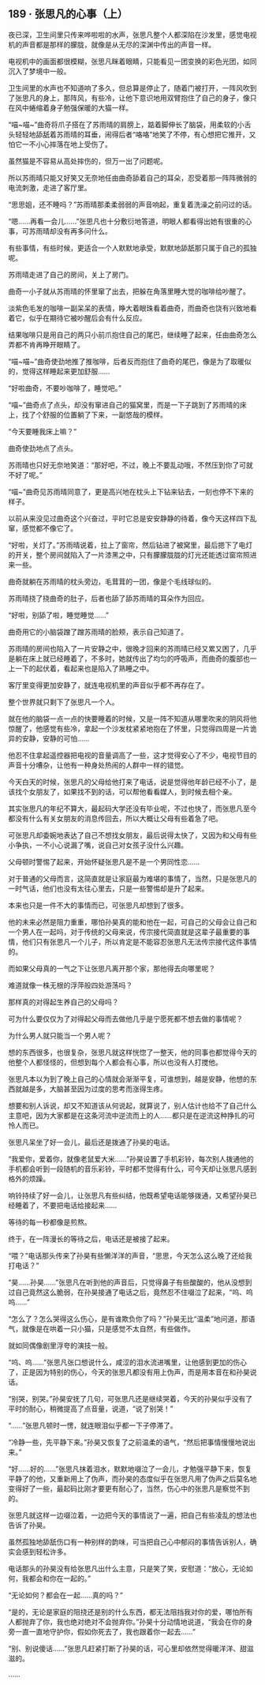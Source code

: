 ## 189 · 张思凡的心事（上）

夜已深，卫生间里只传来哗啦啦的水声，张思凡整个人都深陷在沙发里，感觉电视机的声音都是那样的朦胧，就像是从无尽的深渊中传出的声音一样。

电视机中的画面都很模糊，张思凡眯着眼睛，只能看见一团变换的彩色光团，如同沉入了梦境中一般。

卫生间里的水声也不知道响了多久，但总算是停止了，随着门被打开，一阵风吹到了张思凡的身上，那阵风，有些冷，让他下意识地用双臂抱住了自己的身子，像只在风中蜷缩着身子勉强保暖的大猫一样。

“喵~喵~”曲奇将爪子搭在了苏雨晴的肩膀上，踮着脚伸长了脑袋，用柔软的小舌头轻轻地舔舐着苏雨晴的耳垂，闹得后者“咯咯”地笑了不停，有心想把它推开，又怕它一不小心摔落在地上受伤了。

虽然猫是不容易从高处摔伤的，但万一出了问题呢。

所以苏雨晴只能又好笑又无奈地任由曲奇舔着自己的耳朵，忍受着那一阵阵微弱的电流刺激，走进了客厅里。

“思思姐，还不睡吗？”苏雨晴那柔柔弱弱的声音响起，重复着洗澡之前问过的话。

“嗯……再看一会儿……”张思凡也十分敷衍地答道，明眼人都看得出她有很重的心事，可苏雨晴却没有再多问什么。

有些事情，有些时候，更适合一个人默默地承受，默默地舔舐那只属于自己的孤独呢。

苏雨晴走进了自己的房间，关上了房门。

曲奇一小子就从苏雨晴的怀里窜了出去，把躲在角落里睡大觉的咖啡给吵醒了。

淡紫色毛发的咖啡一副呆呆的表情，睁大着眼珠看着曲奇，而曲奇也饶有兴致地看着它，似乎在期待它被吵醒后会有什么反应。

结果咖啡只是用自己的两只小前爪抱住自己的尾巴，继续睡了起来，任由曲奇怎么弄都不肯再睁开眼睛了。

“喵~喵~”曲奇使劲地推了推咖啡，后者反而抱住了曲奇的尾巴，像是为了取暖似的，觉得这样睡起来更加舒服……

“好啦曲奇，不要吵咖啡了，睡觉吧。”

“喵~”曲奇点了点头，却没有窜进自己的猫窝里，而是一下子跳到了苏雨晴的床上，找了个舒服的位置躺了下来，一副悠哉的模样。

“今天要睡我床上嘛？”

曲奇使劲地点了点头。

苏雨晴也只好无奈地笑道：“那好吧，不过，晚上不要乱动哦，不然压到你了可就不好了呢。”

“喵~”曲奇见苏雨晴同意了，更是高兴地在枕头上下钻来钻去，一刻也停不下来的样子。

以前从来没见过曲奇这个兴奋过，平时它总是安安静静的待着，像今天这样四下乱窜，感觉都不像它了。

“好啦，关灯了。”苏雨晴说着，拉上了窗帘，然后钻进了被窝里，最后摁下了电灯的开关，整个房间就陷入了一片漆黑之中，只有朦朦胧胧的灯光还能透过窗帘照进来一些。

曲奇就躺在苏雨晴的枕头旁边，毛茸茸的一团，像是个毛线球似的。

苏雨晴挠了挠曲奇的肚子，后者也舔了舔苏雨晴的耳朵作为回应。

“好啦，别舔了啦，睡觉睡觉……”

曲奇用它的小脑袋蹭了蹭苏雨晴的脸颊，表示自己知道了。

苏雨晴的房间也陷入了一片安静之中，很晚才回来的苏雨晴已经又累又困了，几乎是躺在床上就已经睡着了，不多时，她就传出了均匀的呼吸声，而曲奇的腹部也一上一下的起伏着，看起来也是陷入了熟睡之中。

客厅里变得更加安静了，就连电视机里的声音似乎都不再存在了。

整个世界就只剩下了张思凡一个人。

就在他的脑袋一点一点的快要睡着的时候，又是一阵不知道从哪里吹来的阴风将他惊醒了，他感觉有些冷，拿起一个沙发枕紧紧地抱在了怀里，只觉得四周是一片诡异的安静，安静的可怕……

他忍不住拿起遥控器把电视的音量调高了一些，这才觉得安心了不少，电视节目的声音十分嘈杂，让他有一种身处热闹的人群中一样的错觉。

今天白天的时候，张思凡的父母给他打来了电话，说是觉得他年龄已经不小了，是该找个女朋友了，如果找不到的话，可以帮他看看媒人，到时候去相个亲。

其实张思凡的年纪不算大，最起码大学还没有毕业呢，不过也快了，而张思凡至今都没有什么有关女朋友的消息传回去，所以大概让父母有些着急了吧。

可张思凡却委婉地表达了自己不想找女朋友，最后说得太快了，又因为和父母有些小争执，一不小心说漏了嘴，说自己对女孩子没什么兴趣。

父母顿时警惕了起来，开始怀疑张思凡是不是一个男同性恋……

对于普通的父母而言，这简直就是让家庭最为难堪的事情了，当然，只是张思凡的一时气话，他们也没有太往心里去，只是一些警惕却是升了起来。

本来也只是一件不大的事情而已，可张思凡却想到了很多。

他的未来必然是阻力重重，哪怕孙昊真的能和他在一起，可自己的父母会让自己和一个男人在一起吗，对于传统的父母来说，传宗接代简直就是这辈子最重要的事情，他们只有张思凡一个儿子，所以肯定是不能容忍张思凡无法传宗接代这件事情的。

而如果父母真的一气之下让张思凡离开那个家，那他得去向哪里呢？

难道就像一株无根的浮萍般四处游荡吗？

那样真的对得起生养自己的父母吗？

可为什么要仅仅为了对得起父母而去做他几乎是宁愿死都不想去做的事情呢？

为什么男人就只能当一个男人呢？

想的东西很多，也很复杂，张思凡就这样恍惚了一整天，他的同事也都觉得今天的他整个人都怪怪的，但想到每个人都会有心事，所以也没有人打搅他。

张思凡本以为到了晚上自己的心情就会渐渐平复，可谁想到，越是安静，他想的东西就越是多，大脑甚至因为过度的思考而涨得生疼。

想要和别人诉说，却又不知道该从何说起，就算说了，别人估计也给不了自己什么主意吧，因为大家都是在这条河流中逆流而上的人……都只是在逆流这种挣扎的可怜人而已。

张思凡呆坐了好一会儿，最后还是拨通了孙昊的电话。

“我爱你，爱着你，就像老鼠爱大米……”孙昊设置了手机彩铃，每次别人拨通他的手机都会听到一段随机的音乐彩铃，平时都不觉得有什么，可今天却让张思凡感到格外的烦躁。

响铃持续了好一会儿，让张思凡有些纠结，他既希望电话能够拨通，又希望孙昊已经睡着了，不要把电话给接起来……

等待的每一秒都像是煎熬。

终于，在一阵漫长的等待之后，电话还是被接了起来。

“喂？”电话那头传来了孙昊有些懒洋洋的声音，“思思，今天怎么这么晚了还给我打电话？”

“昊……孙昊……”张思凡在听到他的声音后，只觉得鼻子有些酸酸的，他从没想到过自己竟然这么脆弱，在孙昊接通了电话之后，竟然忍不住啜泣了起来，“呜、呜呜……”

“怎么了？怎么哭得这么伤心，是有谁欺负你了吗？”孙昊无比“温柔”地问道，那语气，就像是在哄着一只小猫，只是感觉不太自然，有些做作。

就如同偶像剧里浮夸的演技一般。

“呜、呜……”张思凡张口想说什么，咸涩的泪水流进嘴里，让他感到更加的伤心了，正是因为特别的伤心，今天的张思凡都没有用上伪声，而是用本音在和孙昊说话。

“别哭，别哭。”孙昊安抚了几句，可张思凡还是继续哭着，今天的孙昊似乎没有了平时的耐心，稍微提高了点音量，说道，“说了别哭！”

“……”张思凡顿时一愣，就连眼泪似乎都一下子停滞了。

“冷静一些，先平静下来。”孙昊又恢复了之前温柔的语气，“然后把事情慢慢地说出来。”

“好……好的……”张思凡抹着泪水，默默地啜泣了一会儿，才勉强平静下来，恢复平静了的他，又重新用上了伪声，而孙昊的态度似乎在张思凡用了伪声之后莫名地变得好了一些，最起码比刚才要更有耐心了，当然，伤心中的张思凡是察觉不到的。

张思凡就这样一边啜泣着，一边把今天的事情说了一遍，把自己有些凌乱的想法也告诉了孙昊。

虽然孤独地舔舐伤口有一种别样的韵味，可当把自己心中郁闷的事情告诉别人，确实会感到轻松许多。

电话那头的孙昊没有给张思凡出什么主意，只是笑了笑，安慰道：“放心，无论如何，我都会和你在一起的。”

“无论如何？都会在一起……真的吗？”

“是的，无论是家庭的阻挠还是别的什么东西，都无法阻挡我对你的爱，哪怕所有人都抛弃了你，我也绝对绝对不会抛弃你。”孙昊十分动情地说道，“我会在你的身旁一直一直地守护你，假如你死去了，我也跟着你一起去……”

“别、别说傻话……”张思凡赶紧打断了孙昊的话，可心里却依然觉得暖洋洋、甜滋滋的。

……
